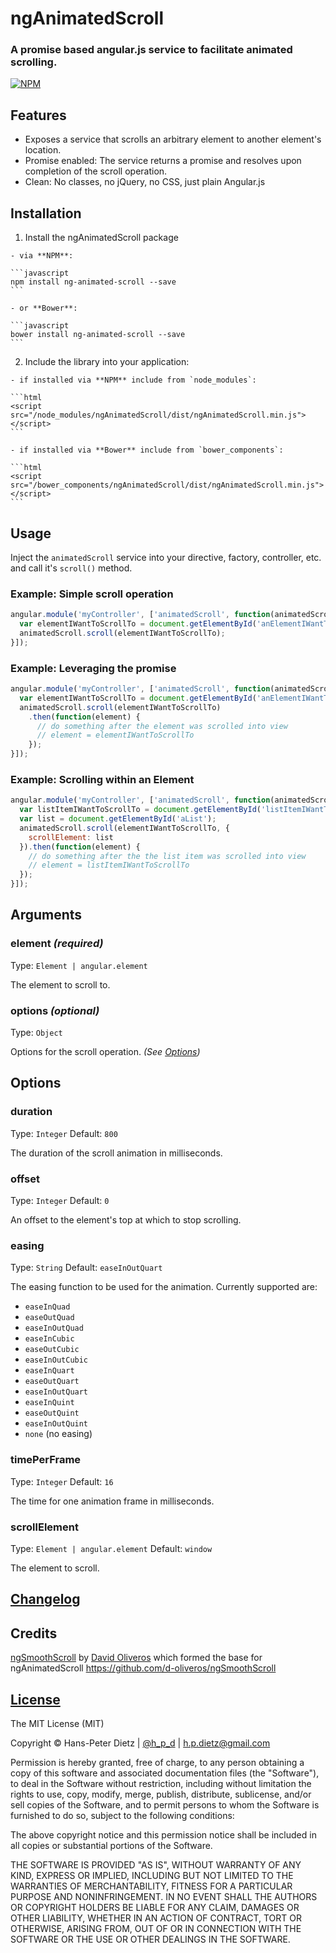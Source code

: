 # ngAnimatedScroll
### A promise based angular.js service to facilitate animated scrolling.

[![NPM](https://nodei.co/npm/ng-animated-scroll.png?downloads=true)](https://nodei.co/npm/ng-animated-scroll/)

## Features

  * Exposes a service that scrolls an arbitrary element to another element's location.
  * Promise enabled: The service returns a promise and resolves upon completion of the scroll operation.
  * Clean: No classes, no jQuery, no CSS, just plain Angular.js

## Installation

  1. Install the ngAnimatedScroll package

    - via **NPM**:

    ```javascript
    npm install ng-animated-scroll --save
    ```

    - or **Bower**:

    ```javascript
    bower install ng-animated-scroll --save
    ```

  2. Include the library into your application:

    - if installed via **NPM** include from `node_modules`:

    ```html
    <script src="/node_modules/ngAnimatedScroll/dist/ngAnimatedScroll.min.js"></script>
    ```

    - if installed via **Bower** include from `bower_components`:

    ```html
    <script src="/bower_components/ngAnimatedScroll/dist/ngAnimatedScroll.min.js"></script>
    ```

## Usage

Inject the `animatedScroll` service into your directive, factory, controller, etc. and call it's `scroll()` method.

### Example: Simple scroll operation

  ```javascript
  angular.module('myController', ['animatedScroll', function(animatedScroll) {
    var elementIWantToScrollTo = document.getElementById('anElementIWantToScrollTo');
    animatedScroll.scroll(elementIWantToScrollTo);
  }]);
  ```

### Example: Leveraging the promise

```javascript
angular.module('myController', ['animatedScroll', function(animatedScroll) {
  var elementIWantToScrollTo = document.getElementById('anElementIWantToScrollTo');
  animatedScroll.scroll(elementIWantToScrollTo)
    .then(function(element) {
      // do something after the element was scrolled into view
      // element = elementIWantToScrollTo
    });
}]);
```

### Example: Scrolling within an Element

```javascript
angular.module('myController', ['animatedScroll', function(animatedScroll) {
  var listItemIWantToScrollTo = document.getElementById('listItemIWantToScrollTo');
  var list = document.getElementById('aList');
  animatedScroll.scroll(elementIWantToScrollTo, {
    scrollElement: list
  }).then(function(element) {
    // do something after the the list item was scrolled into view
    // element = listItemIWantToScrollTo
  });
}]);
```

## Arguments

### element *(required)*
Type: `Element | angular.element`

The element to scroll to.

### options *(optional)*
Type: `Object`

Options for the scroll operation. *(See [Options](#options))*

## <a name="options"></a>Options

### duration
Type: `Integer`
Default: `800`

The duration of the scroll animation in milliseconds.

### offset
Type: `Integer`
Default: `0`

An offset to the element's top at which to stop scrolling.

### easing
Type: `String`
Default: `easeInOutQuart`

The easing function to be used for the animation. Currently supported are:

  * `easeInQuad`
  * `easeOutQuad`
  * `easeInOutQuad`
  * `easeInCubic`
  * `easeOutCubic`
  * `easeInOutCubic`
  * `easeInQuart`
  * `easeOutQuart`
  * `easeInOutQuart`
  * `easeInQuint`
  * `easeOutQuint`
  * `easeInOutQuint`
  * `none` (no easing)

### timePerFrame
Type: `Integer`
Default: `16`

The time for one animation frame in milliseconds.

### scrollElement
Type: `Element | angular.element`
Default: `window`

The element to scroll.

## [Changelog](CHANGELOG.md)

## Credits

[ngSmoothScroll](https://github.com/d-oliveros/ngSmoothScroll) by [David Oliveros](https://github.com/d-oliveros) which formed the base for ngAnimatedScroll
https://github.com/d-oliveros/ngSmoothScroll



## [License](LICENSE)

The MIT License (MIT)

Copyright &copy; Hans-Peter Dietz | [@h_p_d](https://twitter.com/h_p_d) | [h.p.dietz@gmail.com](mailto:h.p.dietz@gmail.com)

Permission is hereby granted, free of charge, to any person obtaining a copy of this software and associated documentation files (the "Software"), to deal in the Software without restriction, including without limitation the rights to use, copy, modify, merge, publish, distribute, sublicense, and/or sell copies of the Software, and to permit persons to whom the Software is furnished to do so, subject to the following conditions:

The above copyright notice and this permission notice shall be included in all copies or substantial portions of the Software.

THE SOFTWARE IS PROVIDED "AS IS", WITHOUT WARRANTY OF ANY KIND, EXPRESS OR IMPLIED, INCLUDING BUT NOT LIMITED TO THE WARRANTIES OF MERCHANTABILITY, FITNESS FOR A PARTICULAR PURPOSE AND NONINFRINGEMENT. IN NO EVENT SHALL THE AUTHORS OR COPYRIGHT HOLDERS BE LIABLE FOR ANY CLAIM, DAMAGES OR OTHER LIABILITY, WHETHER IN AN ACTION OF CONTRACT, TORT OR OTHERWISE, ARISING FROM, OUT OF OR IN CONNECTION WITH THE SOFTWARE OR THE USE OR OTHER DEALINGS IN THE SOFTWARE.

